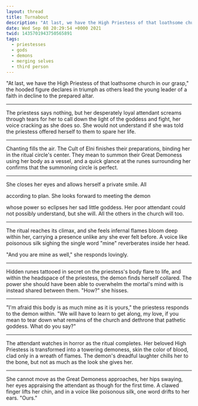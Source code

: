 ```yaml
---
layout: thread
title: Turnabout
description: "At last, we have the High Priestess of that loathsome church in our grasp," ...
date: Wed Sep 08 20:29:54 +0000 2021
twid: 1435701943750565891
tags:
  - priestesses
  - gods
  - demons
  - merging selves
  - third person
---
```

<article class="thread">
<section class="tweet">
<p>"At last, we have the High Priestess of that loathsome church in our grasp," the hooded figure declares in triumph as others lead the young leader of a faith in decline to the prepared altar.</p>
</section>
<hr class="tweet_sep">
<section class="tweet">
<p>The priestess says nothing, but her desperately loyal attendant screams through tears for her to call down the light of the goddess and fight, her voice cracking as she does so. She would not understand if she was told the priestess offered herself to them to spare her life.</p>
</section>
<hr class="tweet_sep">
<section class="tweet">
<p>Chanting fills the air. The Cult of Elni finishes their preparations, binding her in the ritual circle's center. They mean to summon their Great Demoness using her body as a vessel, and a quick glance at the runes surrounding her confirms that the summoning circle is perfect.</p>
</section>
<hr class="tweet_sep">
<section class="tweet">
<p>She closes her eyes and allows herself a private smile. All</p>
<p>according to plan. She looks forward to meeting the demon</p>
<p>whose power so eclipses her sad little goddess. Her poor attendant could not possibly understand, but she will. All the others in the church will too.</p>
</section>
<hr class="tweet_sep">
<section class="tweet">
<p>The ritual reaches its climax, and she feels infernal flames bloom deep within her, carrying a presence unlike any she ever felt before. A voice like poisonous silk sighing the single word "mine" reverberates inside her head.</p>
<p>"And you are mine as well," she responds lovingly.</p>
</section>
<hr class="tweet_sep">
<section class="tweet">
<p>Hidden runes tattooed in secret on the priestess's body flare to life, and within the headspace of the priestess, the demon finds herself collared. The power she should have been able to overwhelm the mortal's mind with is instead shared between them. "How?" she hisses.</p>
</section>
<hr class="tweet_sep">
<section class="tweet">
<p>"I'm afraid this body is as much mine as it is yours," the priestess responds to the demon within. "We will have to learn to get along, my love, if you mean to tear down what remains of the church and dethrone that pathetic goddess. What do you say?"</p>
</section>
<hr class="tweet_sep">
<section class="tweet">
<p>The attendant watches in horror as the ritual completes. Her beloved High Priestess is transformed into a towering demoness, skin the color of blood, clad only in a wreath of flames. The demon's dreadful laughter chills her to the bone, but not as much as the look she gives her.</p>
</section>
<hr class="tweet_sep">
<section class="tweet">
<p>She cannot move as the Great Demoness approaches, her hips swaying, her eyes appraising the attendant as though for the first time. A clawed finger lifts her chin, and in a voice like poisonous silk, one word drifts to her ears. "Ours."</p>
</section>
</article>
